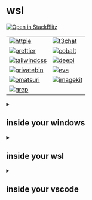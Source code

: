 # wsl

[![Open in StackBlitz](https://developer.stackblitz.com/img/open_in_stackblitz.svg)](https://stackblitz.com/github/haikalrowi/wsl)

|                                                                                                       |                                                                                             |
| ----------------------------------------------------------------------------------------------------- | ------------------------------------------------------------------------------------------- |
| [![httpie](https://avatars.githubusercontent.com/u/24454777?s=48)](https://req.new)                   | [![t3chat](https://t3.chat/favicon.ico)](https://t3.chat)                                   |
| [![prettier](https://avatars.githubusercontent.com/u/25822731?s=48)](https://prettier.io/playground)  | [![cobalt](https://cobalt.tools/icons/maskable/48.png)](https://cobalt.tools)               |
| [![tailwindcss](https://avatars.githubusercontent.com/u/67109815?s=48)](https://play.tailwindcss.com) | [![deepl](https://avatars.githubusercontent.com/u/83310993?s=48)](https://www.deepl.com/en) |
| [![privatebin](https://avatars.githubusercontent.com/u/20367028?s=48)](https://privatebin.net)        | [![eva](https://colors.eva.design/favicon.ico)](https://colors.eva.design)                  |
| [![omatsuri](https://omatsuri.app/assets/favicon.ico)](https://omatsuri.app)                          | [![imagekit](https://imagekit.io/icons/icon-48x48.png)](https://imagekit.io/tools)          |
| [![grep](https://grep.app/icon.png)](https://grep.app)                                                |

<details>

<summary>

## inside your windows

</summary>

### .wslconfig

> ```md
> [wsl2]
> kernelCommandLine="sysctl.vm.swappiness=10"
> swap=4294967296
> networkingMode=mirrored
> ```

### reset wsl and remove vscode user data

> > powershell ps ps1
>
> **one line copy paste**
>
> ```md
> wsl --shutdown; wsl --unregister Ubuntu; Remove-Item -Path $env:APPDATA\Code -Recurse; Remove-Item -Path $env:USERPROFILE\.vscode -Recurse
> ```
>
> <details>
>
> <summary>read more</summary>
>
> **reset wsl**
>
> ```md
> wsl --shutdown
> ```
>
> ```md
> wsl --unregister Ubuntu
> ```
>
> - https://learn.microsoft.com/en-us/windows/wsl/basic-commands
>
> **remove vscode user data**
>
> ```md
> Remove-Item -Path $env:APPDATA\Code -Recurse
> ```
>
> ```md
> Remove-Item -Path $env:USERPROFILE\.vscode -Recurse
> ```
>
> - https://code.visualstudio.com/docs/setup/uninstall#_clean-uninstall
>
> </details>

</details>

<details>

<summary>

## inside your wsl

</summary>

### pnpm and node.js

> > shellscript bash sh shell zsh
>
> ```md
> curl -fsSL https://get.pnpm.io/install.sh | sh - &&
> source ~/.bashrc &&
> pnpm env use --global lts
> ```
>
> - https://pnpm.io/installation#on-posix-systems
> - https://pnpm.io/cli/env#use

</details>

<details>

<summary>

## inside your vscode

</summary>

### install extensions

> > shellscript bash sh shell zsh
>
> ```md
> code --install-extension bradlc.vscode-tailwindcss &
> code --install-extension dbaeumer.vscode-eslint &
> code --install-extension esbenp.prettier-vscode &
> code --install-extension Prisma.prisma &
> code --install-extension semanticdiff.semanticdiff &
> code --install-extension streetsidesoftware.code-spell-checker &
> wait
> ```

### vercel/next.js

> > shellscript bash sh shell zsh
>
> ```md
> PROJECT_NAME="./my-app" &&
> pnpm dlx create-next-app@15 $PROJECT_NAME &&
> cd $PROJECT_NAME &&
> pnpm add --save-dev prettier@3 &&
> pnpm add --save-dev prettier-plugin-organize-imports@4 &&
> pnpm add --save-dev prettier-plugin-tailwindcss@0.6 &&
> echo "{\"plugins\":[\"prettier-plugin-organize-imports\",\"prettier-plugin-tailwindcss\"]}" > .prettierrc &&
> echo 'pnpm-lock.yaml' > .prettierignore
> ```
>
> - https://nextjs.org/docs/app/api-reference/cli/create-next-app
> - https://prettier.io/docs/install
> - https://github.com/simonhaenisch/prettier-plugin-organize-imports
> - https://github.com/tailwindlabs/prettier-plugin-tailwindcss
>
> ---
>
> > shellscript bash sh shell zsh
>
> ```
> echo "public-hoist-pattern[]=*eslint-plugin-*" > .npmrc
> ```
>
> ---
>
> > shellscript bash sh shell zsh
>
> ```md
> rm -rf node_modules/ pnpm-lock.yaml && pnpm install
> ```
>
> ---
>
> > shellscript bash sh shell zsh
>
> ```md
> pnpm pkg set scripts.dev="rm -rf .next/ && next dev --turbopack" &&
> pnpm pkg set scripts.build="rm -rf .next/ && next build"
> ```
>
> ---
>
> > shellscript bash sh shell zsh
>
> ```md
> pnpm install next-international@1
> ```
>
> - https://next-international.vercel.app/docs/app-setup
>
> ---
>
> > shellscript bash sh shell zsh
>
> ```md
> pnpm add --save-dev husky@9 &&
> pnpm exec husky init
> ```
>
> - https://typicode.github.io/husky/get-started.html

### shadcn-ui/ui

> > shellscript bash sh shell zsh
>
> ```md
> pnpm dlx shadcn@2.6 add button
> ```
>
> - https://ui.shadcn.com/docs/tailwind-v4#changelog
> - https://ui.shadcn.com/docs/cli

### supabase/supabase

> > shellscript bash sh shell zsh
>
> ```md
> pnpm exec shadcn add https://supabase.com/ui/r/supabase-client-nextjs.json
> ```
>
> - https://supabase.com/ui/docs/nextjs/client

### prisma/prisma

> > shellscript bash sh shell zsh
>
> ```md
> pnpm add --save-dev prisma@6 &&
> pnpm exec prisma init --datasource-provider sqlite --url file:./dev.db --with-model &&
> pnpm exec prisma migrate dev --name init &&
> pnpm exec prisma migrate reset --force
> ```
>
> - https://www.prisma.io/docs/orm/reference/prisma-cli-reference#init

</details>
